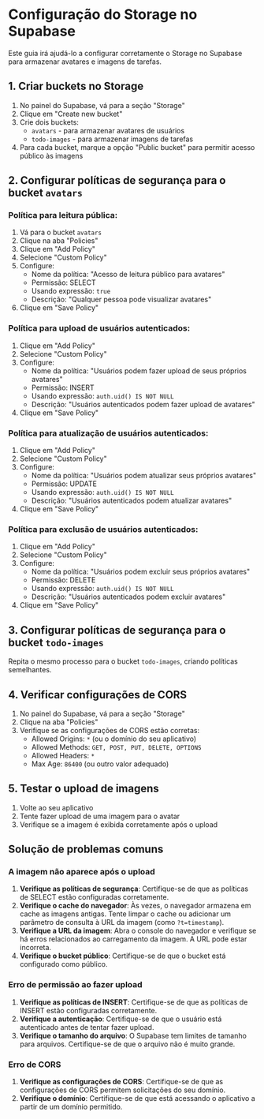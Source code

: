 # Configuração do Storage no Supabase

Este guia irá ajudá-lo a configurar corretamente o Storage no Supabase para armazenar avatares e imagens de tarefas.

## 1. Criar buckets no Storage

1. No painel do Supabase, vá para a seção "Storage"
2. Clique em "Create new bucket"
3. Crie dois buckets:
   - `avatars` - para armazenar avatares de usuários
   - `todo-images` - para armazenar imagens de tarefas
4. Para cada bucket, marque a opção "Public bucket" para permitir acesso público às imagens

## 2. Configurar políticas de segurança para o bucket `avatars`

### Política para leitura pública:

1. Vá para o bucket `avatars`
2. Clique na aba "Policies"
3. Clique em "Add Policy"
4. Selecione "Custom Policy"
5. Configure:
   - Nome da política: "Acesso de leitura público para avatares"
   - Permissão: SELECT
   - Usando expressão: `true`
   - Descrição: "Qualquer pessoa pode visualizar avatares"
6. Clique em "Save Policy"

### Política para upload de usuários autenticados:

1. Clique em "Add Policy"
2. Selecione "Custom Policy"
3. Configure:
   - Nome da política: "Usuários podem fazer upload de seus próprios avatares"
   - Permissão: INSERT
   - Usando expressão: `auth.uid() IS NOT NULL`
   - Descrição: "Usuários autenticados podem fazer upload de avatares"
4. Clique em "Save Policy"

### Política para atualização de usuários autenticados:


1. Clique em "Add Policy"
2. Selecione "Custom Policy"
3. Configure:
   - Nome da política: "Usuários podem atualizar seus próprios avatares"
   - Permissão: UPDATE
   - Usando expressão: `auth.uid() IS NOT NULL`
   - Descrição: "Usuários autenticados podem atualizar avatares"
4. Clique em "Save Policy"

### Política para exclusão de usuários autenticados:

1. Clique em "Add Policy"
2. Selecione "Custom Policy"
3. Configure:
   - Nome da política: "Usuários podem excluir seus próprios avatares"
   - Permissão: DELETE
   - Usando expressão: `auth.uid() IS NOT NULL`
   - Descrição: "Usuários autenticados podem excluir avatares"
4. Clique em "Save Policy"

## 3. Configurar políticas de segurança para o bucket `todo-images`

Repita o mesmo processo para o bucket `todo-images`, criando políticas semelhantes.

## 4. Verificar configurações de CORS

1. No painel do Supabase, vá para a seção "Storage"
2. Clique na aba "Policies"
3. Verifique se as configurações de CORS estão corretas:
   - Allowed Origins: `*` (ou o domínio do seu aplicativo)
   - Allowed Methods: `GET, POST, PUT, DELETE, OPTIONS`
   - Allowed Headers: `*`
   - Max Age: `86400` (ou outro valor adequado)

## 5. Testar o upload de imagens

1. Volte ao seu aplicativo
2. Tente fazer upload de uma imagem para o avatar
3. Verifique se a imagem é exibida corretamente após o upload

## Solução de problemas comuns

### A imagem não aparece após o upload

1. **Verifique as políticas de segurança**: Certifique-se de que as políticas de SELECT estão configuradas corretamente.
2. **Verifique o cache do navegador**: Às vezes, o navegador armazena em cache as imagens antigas. Tente limpar o cache ou adicionar um parâmetro de consulta à URL da imagem (como `?t=timestamp`).
3. **Verifique a URL da imagem**: Abra o console do navegador e verifique se há erros relacionados ao carregamento da imagem. A URL pode estar incorreta.
4. **Verifique o bucket público**: Certifique-se de que o bucket está configurado como público.

### Erro de permissão ao fazer upload

1. **Verifique as políticas de INSERT**: Certifique-se de que as políticas de INSERT estão configuradas corretamente.
2. **Verifique a autenticação**: Certifique-se de que o usuário está autenticado antes de tentar fazer upload.
3. **Verifique o tamanho do arquivo**: O Supabase tem limites de tamanho para arquivos. Certifique-se de que o arquivo não é muito grande.

### Erro de CORS

1. **Verifique as configurações de CORS**: Certifique-se de que as configurações de CORS permitem solicitações do seu domínio.
2. **Verifique o domínio**: Certifique-se de que está acessando o aplicativo a partir de um domínio permitido. 